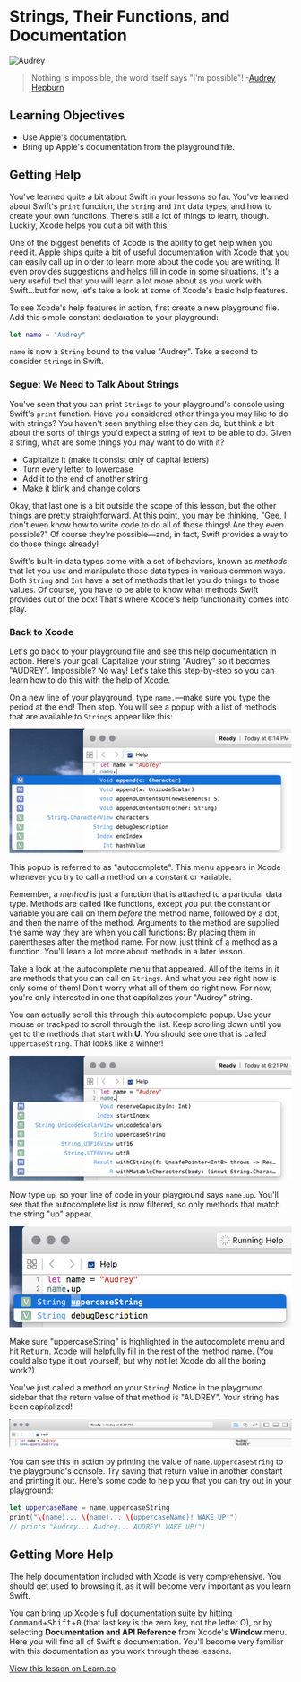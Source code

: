 # Strings, Their Functions, and Documentation

![Audrey](http://i.imgur.com/1pI19v7.jpg?1)  
> Nothing is impossible, the word itself says "I'm possible"! -[Audrey Hepburn](https://en.wikipedia.org/wiki/Audrey_Hepburn)

## Learning Objectives

* Use Apple's documentation.
* Bring up Apple's documentation from the playground file.



## Getting Help

You've learned quite a bit about Swift in your lessons so far. You've learned about Swift's `print` function, the `String` and `Int` data types, and how to create your own functions. There's still a lot of things to learn, though. Luckily, Xcode helps you out a bit with this.

One of the biggest benefits of Xcode is the ability to get help when you need it. Apple ships quite a bit of useful documentation with Xcode that you can easily call up in order to learn more about the code you are writing. It even provides suggestions and helps fill in code in some situations. It's a very useful tool that you will learn a lot more about as you work with Swift...but for now, let's take a look at some of Xcode's basic help features.

To see Xcode's help features in action, first create a new playground file. Add this simple constant declaration to your playground:

```swift
let name = "Audrey"
```

`name` is now a `String` bound to the value "Audrey". Take a second to consider `String`s in Swift.

### Segue: We Need to Talk About Strings

You've seen that you can print `String`s to your playground's console using Swift's `print` function. Have you considered other things you may like to do with strings? You haven't seen anything else they can do, but think a bit about the sorts of things you'd expect a string of text to be able to do. Given a string, what are some things you may want to do with it?

* Capitalize it (make it consist only of capital letters)
* Turn every letter to lowercase
* Add it to the end of another string
* Make it blink and change colors

Okay, that last one is a bit outside the scope of this lesson, but the other things are pretty straightforward. At this point, you may be thinking, "Gee, I don't even know how to write code to do all of those things! Are they even possible?" Of course they're possible—and, in fact, Swift provides a way to do those things already!

Swift's built-in data types come with a set of behaviors, known as _methods_, that let you use and manipulate those data types in various common ways. Both `String` and `Int` have a set of methods that let you do things to those values. Of course, you have to be able to know what methods Swift provides out of the box! That's where Xcode's help functionality comes into play.

### Back to Xcode

Let's go back to your playground file and see this help documentation in action. Here's your goal: Capitalize your string "Audrey" so it becomes "AUDREY". Impossible? No way! Let's take this step-by-step so you can learn how to do this with the help of Xcode.

On a new line of your playground, type `name.`—make sure you type the period at the end! Then stop. You will see a popup with a list of methods that are available to `String`s appear like this:

![String autocomplete](.images/autocomplete.png)

This popup is referred to as "autocomplete". This menu appears in Xcode whenever you try to call a method on a constant or variable.

Remember, a _method_ is just a function that is attached to a particular data type. Methods are called like functions, except you put the constant or variable you are call on them _before_ the method name, followed by a dot, and then the name of the method. Arguments to the method are supplied the same way they are when you call functions: By placing them in parentheses after the method name. For now, just think of a method as a function. You'll learn a lot more about methods in a later lesson.

Take a look at the autocomplete menu that appeared. All of the items in it are methods that you can call on `String`s. And what you see right now is only some of them! Don't worry what all of them do right now. For now, you're only interested in one that capitalizes your "Audrey" string.

You can actually scroll this through this autocomplete popup. Use your mouse or trackpad to scroll through the list. Keep scrolling down until you get to the methods that start with **U**. You should see one that is called `uppercaseString`. That looks like a winner!

![Autocomplete scrolling](.images/autocomplete2.png)

Now type `up`, so your line of code in your playground says `name.up`. You'll see that the autocomplete list is now filtered, so only methods that match the string "up" appear.

![Autocomplete: "up"](.images/autocomplete-up.png)

Make sure "uppercaseString" is highlighted in the autocomplete menu and hit <kbd>Return</kbd>. Xcode will helpfully fill in the rest of the method name. (You could also type it out yourself, but why not let Xcode do all the boring work?)

You've just called a method on your `String`! Notice in the playground sidebar that the return value of that method is "AUDREY". Your string has been capitalized!

![AUDREY](.images/AUDREY.png)

You can see this in action by printing the value of `name.uppercaseString` to the playground's console. Try saving that return value in another constant and printing it out. Here's some code to help you that you can try out in your playground:

```swift
let uppercaseName = name.uppercaseString
print("\(name)... \(name)... \(uppercaseName)! WAKE UP!")
// prints "Audrey... Audrey... AUDREY! WAKE UP!")
```

## Getting More Help

The help documentation included with Xcode is very comprehensive. You should get used to browsing it, as it will become very important as you learn Swift.

You can bring up Xcode's full documentation suite by hitting <kbd>Command</kbd>+<kbd>Shift</kbd>+<kbd>0</kbd> (that last key is the zero key, not the letter O), or by selecting **Documentation and API Reference** from Xcode's **Window** menu. Here you will find all of Swift's documentation. You'll become very familiar with this documentation as you work through these lessons.

<a href='https://learn.co/lessons/Documentation' data-visibility='hidden'>View this lesson on Learn.co</a>
